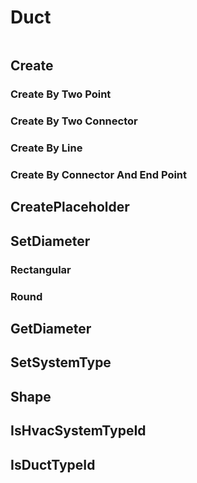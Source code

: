 # Duct

```{contents}
```

## Create

### Create By Two Point

### Create By Two Connector

### Create By Line

### Create By Connector And End Point

## CreatePlaceholder

## SetDiameter

### Rectangular

### Round

## GetDiameter

## SetSystemType

## Shape

## IsHvacSystemTypeId

## IsDuctTypeId
